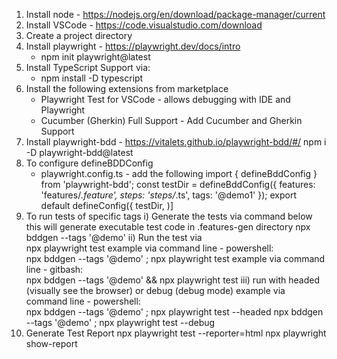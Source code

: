 1) Install node - https://nodejs.org/en/download/package-manager/current 
2) Install VSCode - https://code.visualstudio.com/download 
3) Create a project directory 
4) Install playwright - https://playwright.dev/docs/intro 
    - npm init playwright@latest 
5) Install TypeScript Support via: 
    - npm install -D typescript 
6) Install the following extensions from marketplace 
    - Playwright Test for VSCode - allows debugging with IDE and Playwright 
    - Cucumber (Gherkin) Full Support - Add Cucumber and Gherkin Support 
7) Install playwright-bdd - https://vitalets.github.io/playwright-bdd/#/ 
    npm i -D playwright-bdd@latest 
8) To configure defineBDDConfig  
    - playwright.config.ts - add the following 
    import { defineBddConfig } from 'playwright-bdd'; 
    const testDir = defineBddConfig({ 
    features: 'features/*.feature', 
    steps: 'steps/*.ts', 
    tags: '@demo1' 
    }); 
    export default defineConfig({ 
    testDir, 
  )] 
9) To run tests of specific tags 
    i) Generate the tests via command below this will generate executable test code in .features-gen directory 
        npx bddgen --tags '@demo' 
    ii) Run the test via   
        npx playwright test 
    example via command line - powershell:  
        npx bddgen --tags '@demo' ; npx playwright test 
    example via command line - gitbash:  
        npx bddgen --tags '@demo' && npx playwright test 
    iii) run with headed (visually see the browser) or debug (debug mode) 
    example via command line - powershell:  
        npx bddgen --tags '@demo' ; npx playwright test --headed 
        npx bddgen --tags '@demo' ; npx playwright test --debug 
 10) Generate Test Report 
       npx playwright test --reporter=html 
       npx playwright show-report